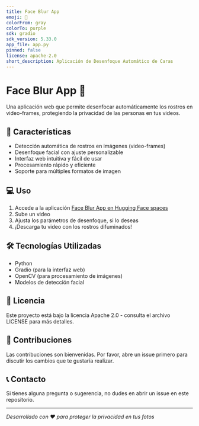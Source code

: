 ```yaml
---
title: Face Blur App
emoji: 🦀
colorFrom: gray
colorTo: purple
sdk: gradio
sdk_version: 5.33.0
app_file: app.py
pinned: false
license: apache-2.0
short_description: Aplicación de Desenfoque Automático de Caras
---
```


# Face Blur App 🦀

Una aplicación web que permite desenfocar automáticamente los rostros en video-frames, protegiendo la privacidad de las personas en tus videos.

## 🌟 Características

- Detección automática de rostros en imágenes (video-frames)
- Desenfoque facial con ajuste personalizable
- Interfaz web intuitiva y fácil de usar
- Procesamiento rápido y eficiente
- Soporte para múltiples formatos de imagen

## 💻 Uso
1. Accede a la aplicación [Face Blur App en Hugging Face spaces](https://huggingface.co/spaces/rakio/face-blur-app)
2. Sube un video
3. Ajusta los parámetros de desenfoque, si lo deseas
5. ¡Descarga tu video con los rostros difuminados!

## 🛠️ Tecnologías Utilizadas
- Python
- Gradio (para la interfaz web)
- OpenCV (para procesamiento de imágenes)
- Modelos de detección facial

## 📄 Licencia
Este proyecto está bajo la licencia Apache 2.0 - consulta el archivo LICENSE para más detalles.

## 🤝 Contribuciones
Las contribuciones son bienvenidas. Por favor, abre un issue primero para discutir los cambios que te gustaría realizar.

## 📞 Contacto
Si tienes alguna pregunta o sugerencia, no dudes en abrir un issue en este repositorio.


---
_Desarrollado con ❤️ para proteger la privacidad en tus fotos_